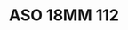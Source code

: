 ---
title: ASO 18MM 112
date: 
draft: false

# descripcion
description : Anillo de plata 925.

materials: Plata 925

color: 

dimensions: 18mm diámetro

code: 05-23-1501

type: "Anillos"

categories: []

price: $6.850,00

price_eftvo: $5.820,00

# Images
# first image will be shown in the product page
images:
  # - image: "images/path_to_image"
  # La ubicacion de las imagenes es imagenes/Anillos/Anillos.Solo Plata/05-23-1501-aso-18mm-112
  - image: "./images/anillos/solo_plata/05-23-1501-aso-18mm-112.jpg"
---